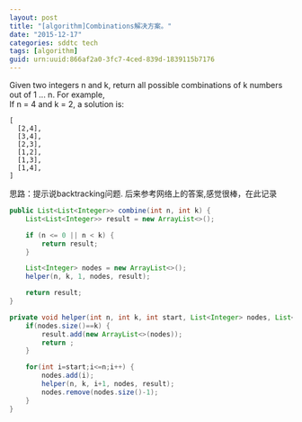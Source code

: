 ```yaml
---
layout: post
title: "[algorithm]Combinations解决方案。"
date: "2015-12-17"
categories: sddtc tech
tags: [algorithm]
guid: urn:uuid:866af2a0-3fc7-4ced-839d-1839115b7176
---
```


Given two integers n and k, return all possible combinations of k numbers out of 1 ... n.
For example,  
If n = 4 and k = 2, a solution is:  
~~~vim
[
  [2,4],
  [3,4],
  [2,3],
  [1,2],
  [1,3],
  [1,4],
]
~~~
思路：提示说backtracking问题. 后来参考网络上的答案,感觉很棒，在此记录  
~~~java
public List<List<Integer>> combine(int n, int k) {
    List<List<Integer>> result = new ArrayList<>();

    if (n <= 0 || n < k) {
        return result;
    }

    List<Integer> nodes = new ArrayList<>();
    helper(n, k, 1, nodes, result);

    return result;
}

private void helper(int n, int k, int start, List<Integer> nodes, List<List<Integer>> result) {
    if(nodes.size()==k) {
        result.add(new ArrayList<>(nodes));
        return ;
    }

    for(int i=start;i<=n;i++) {
        nodes.add(i);
        helper(n, k, i+1, nodes, result);
        nodes.remove(nodes.size()-1);
    }
}
~~~
